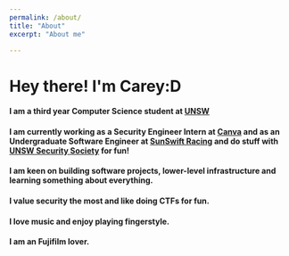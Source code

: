 ```yaml
---
permalink: /about/
title: "About"
excerpt: "About me"

---
```


# Hey there! I'm Carey:D

#### I am a third year Computer Science student at [UNSW](https://www.unsw.edu.au/)

#### I am currently working as a Security Engineer Intern at [Canva](https://www.canva.com/) and as an Undergraduate Software Engineer at [SunSwift Racing](https://www.sunswift.com/) and do stuff with [UNSW Security Society](https://unswsecurity.com/) for fun!

#### I am keen on building software projects, lower-level infrastructure and learning something about everything. 

#### I value security the most and like doing CTFs for fun. 

#### I love music and enjoy playing fingerstyle.

#### I am an Fujifilm lover. 

